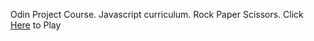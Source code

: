 Odin Project Course. Javascript curriculum. Rock Paper Scissors.
Click [Here](https://tenglin2.github.io/Rock-Paper-Scissors) to Play
